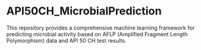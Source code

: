 # API50CH_MicrobialPrediction
This repository provides a comprehensive machine learning framework for predicting microbial activity based on AFLP (Amplified Fragment Length Polymorphism) data and API 50 CH test results.
